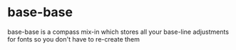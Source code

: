 base-base
=========

base-base is a compass mix-in which stores all your base-line adjustments for fonts so you don't have to re-create them
